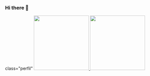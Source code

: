 ### Hi there 👋

<!--
**gabrielprns/gabrielprns** is a ✨ _special_ ✨ repository because its `README.md` (this file) appears on your GitHub profile.

Here are some ideas to get you started:

- 🔭 I’m currently working on ...
- 🌱 I’m currently learning ...
- 👯 I’m looking to collaborate on ...
- 🤔 I’m looking for help with ...
- 💬 Ask me about ...
- 📫 How to reach me: ...
- 😄 Pronouns: ...
- ⚡ Fun fact: ...
-->
 <div>
  class="perfil"
  <a href="https://github.com/gabrielprns">
  <img height="180em" src="https://github-readme-stats.vercel.app/api?username=gabrielprns&show_icons=true&theme=dark&include_all_commits=true&count_private=true"/>
  <img height="180em" src="https://github-readme-stats.vercel.app/api/top-langs/?username=gabrielprns&layout=compact&langs_count=7&theme=dark"/>
</div>
